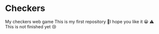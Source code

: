 # Checkers
My checkers web game
This is my first repository 🎉I hope you like it 😀
⚠ This is not finished yet 😢
